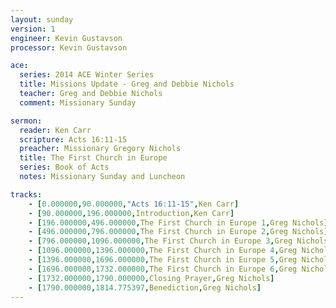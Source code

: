 ```yaml
---
layout: sunday
version: 1
engineer: Kevin Gustavson
processor: Kevin Gustavson

ace:
  series: 2014 ACE Winter Series
  title: Missions Update - Greg and Debbie Nichols
  teacher: Greg and Debbie Nichols
  comment: Missionary Sunday 

sermon:
  reader: Ken Carr
  scripture: Acts 16:11-15
  preacher: Missionary Gregory Nichols
  title: The First Church in Europe
  series: Book of Acts
  notes: Missionary Sunday and Luncheon

tracks:
    - [0.000000,90.000000,"Acts 16:11-15",Ken Carr]
    - [90.000000,196.000000,Introduction,Ken Carr]
    - [196.000000,496.000000,The First Church in Europe 1,Greg Nichols]
    - [496.000000,796.000000,The First Church in Europe 2,Greg Nichols]
    - [796.000000,1096.000000,The First Church in Europe 3,Greg Nichols]
    - [1096.000000,1396.000000,The First Church in Europe 4,Greg Nichols]
    - [1396.000000,1696.000000,The First Church in Europe 5,Greg Nichols]
    - [1696.000000,1732.000000,The First Church in Europe 6,Greg Nichols]
    - [1732.000000,1790.000000,Closing Prayer,Greg Nichols]
    - [1790.000000,1814.775397,Benediction,Greg Nichols]
---
```

